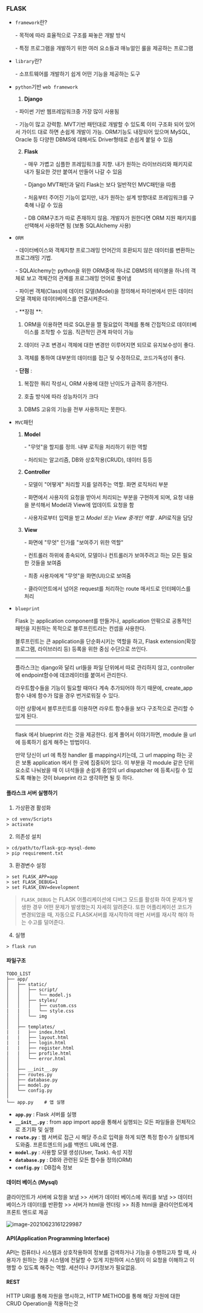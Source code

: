 ### FLASK

- `framework`란? 

  \- 목적에 따라 효율적으로 구조를 짜놓은 개발 방식

  \-  특정 프로그램을 개발하기 위한 여러 요소들과 매뉴얼인 룰을 제공하는 프로그램

- `library`란?

  \- 소프트웨어를 개발하기 쉽게 어떤 기능을 제공하는 도구

- `python`기반 `web framework`

  1.  **Django**

     \- 파이썬 기반 웹프레임워크중 가장 많이 사용됨

     \- 기능이 많고 강력함. MVT기반 패턴대로 개발할 수 있도록 이미 구조화 되어 있어서 가이드 대로 하면 손쉽게 개발이 가능. ORM기능도 내장되어 있으며 MySQL, Oracle 등 다양한 DBMS에 대해서도 Driver형태로 손쉽게 붙일 수 있음

  2. **Flask**

     \- 매우 가볍고 심플한 프레임워크를 지향. 내가 원하는 라이브러리와 패키지로 내가 필요한 것만 붙여서 만들어 나갈 수 있음

     \- Django MVT패턴과 달리 Flask는 보다 일반적인 MVC패턴을 따름

     \- 처음부터 주어진 기능이 없지만, 내가 원하는 설계 방향대로 프레임워크를 구축해 나갈 수 있음

     \- DB ORM구조가 따로 존재하지 않음. 개발자가 원한다면 ORM 지원 패키지를 선택해서 사용하면 됨 (보통 SQLAlchemy 사용)





- `ORM`

  \- 데이터베이스와 객체지향 프로그래밍 언어간의 호환되지 않은 데이터를 변환하는 프로그래밍 기법.

  \- SQLAlchemy는 python을 위한 ORM중에 하나로 DBMS의 테이블을 하나의 객체로 보고 객체간의 관계를 프로그래밍 언어로 풀어냄

  \- 파이썬 객체(Class)에 데이터 모델(Model)을 정의해서 파이썬에서 만든 데이터 모델 객체와 데이터베이스를 연결시켜준다.

  \- **장점 **: 

  1) ORM을 이용하면 따로 SQL문을 짤 필요없이 객체를 통해 간접적으로 데이터베이스를 조작할 수 있음. 직관적인 관계 파악이 가능

  2) 데이터 구조 변경시 객체에 대한 변경만 이루어지면 되므로 유지보수성이 좋다.

  3) 객체를 통하여 대부분의 데이터를 접근 및 수정하므로, 코드가독성이 좋다.

  \- **단점** :

  1) 복잡한 쿼리 작성시, ORM 사용에 대한 난이도가 급격히 증가한다.

  2) 호출 방식에 따라 성능차이가 크다

  3) DBMS 고유의 기능을 전부 사용하지는 못한다.





- `MVC`패턴

  1. **Model**

     \- "무엇"을 할지를 정의. 내부 로직을 처리하기 위한 역할

     \- 처리되는 알고리즘, DB와 상호작용(CRUD), 데이터 등등

  2. **Controller**

     \- 모델이 "어떻게" 처리할 지를 알려주는 역할. 화면 로직처리 부분

     \- 화면에서 사용자의 요청을 받아서 처리되는 부분을 구현하게 되며, 요청 내용을 분석해서 Model과 View에 업데이트 요청을 함

     \- 사용자로부터 입력을 받고 *Model 또는 View 중개인 역할* . API로직을 담당

  3. **View**

     \- 화면에 "무엇" 인가를 "보여주기 위한 역할"

     \- 컨트롤러 하위에 종속되어, 모델이나 컨트롤러가 보여주려고 하는 모든 필요한 것들을 보여줌

     \- 최종 사용자에게 "무엇"을 화면(UI)으로 보여줌
     
     \- 클라이언트에서 넘어온 request를 처리하는 route 매서드로 인터페이스를 처리



- `blueprint`

  Flask 는 application component를 만들거나, application 안팎으로 공통적인 패턴을 지원하는 목적으로 블루프린트라는 컨셉을 사용한다.

  블루프린트는 큰 application을 단순화시키는 역할을 하고, Flask extension(확장 프로그램, 라이브러리 등) 등록을 위한 중심 수단으로 쓰인다.

  <hr>

  플라스크는 django와 달리 url들을 파일 단위에서 따로 관리하지 않고, controller에 endpoint함수에 데코레이터를 붙여서 관리한다.

  라우트함수들을 기능이 필요할 때마다 계속 추가되어야 하기 때문에, create_app함수 내에 함수가 많을 경우 번거로워질 수 있다.

  이런 상황에서 블루프린트를 이용하면 라우트 함수들을 보다 구조적으로 관리할 수 있게 된다.

  <hr>
  
  flask 에서 blueprint 라는 것을 제공한다. 쉽게 풀어서 이야기하면, module 을 url 에 등록하기 쉽게 해주는 방법이다.
  
  만약 당신이 url 에 특정 handler 를 mapping시키는데, 그 url mapping 하는 곳은 보통 application 에서 한 곳에 집중되어 있다. 이 부분을 각 module 같은 단위 요소로 나눠놨을 때 이 녀석들을 손쉽게 중앙의 url dispatcher 에 등록시킬 수 있도록 해놓는 것이 blueprint 라고 생각하면 될 듯 하다.
  
  
  
  
  
  











#### 플라스크 서버 실행하기

1.  가상환경 활성화

   ```shell
   > cd venv/Scripts
   > activate
   ```

2.  의존성 설치

   ```shell
   > cd/path/to/flask-gcp-mysql-demo
   > pip requirement.txt
   ```

3.  환경변수 설정

   ```shell
   > set FLASK_APP=app 
   > set FLASK_DEBUG=1
   > set FLASK_ENV=development
   ```

   > `FLASK_DEBUG` 는 FLASK 어플리케이션에 디버그 모드를 활성화 하여 문제가 발생한 경우 어떤 문제가 발생했는지 자세히 알려준다. 또한 어플리케이션 코드가 변경되었을 때, 자동으로 FLASK서버를 재시작하여 매번 서버를 재시작 해야 하는 수고를 덜어준다.

   

4.  실행

   ```shell
   > flask run
   ```







#### 파일구조

```
TODO_LIST
├── app/
│   ├── static/
│   │   ├── script/
│   │   │   └── model.js
│   │   ├── styles/
│   │   │   ├── custom.css
|   |   |   └── style.css
│   │   └── img
│   │
│   ├── templates/
|   |   ├── index.html
|   |   ├── layout.html
|   |   ├── login.html
|   |   ├── register.html
|   |   ├── profile.html
│   │   └── error.html
│   │
│   ├── __init__.py 
|   ├── routes.py
│   ├── database.py
│   ├── model.py
│   └── config.py
│
└── app.py    # 앱 실행
```



- **`app.py`** :	Flask 서버를 실행
- **`__init__.py`** :	from app import app을 통해서 실행되는 모든 파일들을 전체적으로 초기화 및 실행
- **`route.py`** :	웹 서버로 접근 시 해당 주소로 입력을 하게 되면 특정 함수가 실행되게 도와줌. 프론트엔드의 js를 백엔드 URL에 연결. 
- **`model.py`** :	사용할 모델 생성(User, Task). 속성 지정
- **`database.py`** :	DB와 관련된 모든 함수들 정의(ORM)
- **`config.py`** :	DB접속 정보



#### 데이터 베이스 (Mysql)

클라이언트가 서버에 요청을 보냄   >>   서버가 데이터 베이스에 쿼리를 보냄   >>   데이터베이스가 데이터를 반환함   >>   서버가 html을 렌더링   >>   최종 html을 클라이언트에게 프론트 엔드로 제공





![image-20210623161229987](C:\Users\KBet\flask-gcp-mysql-demo\image-20210623161229987.png)







#### API(Application Programming Interface)

API는 컴퓨터나 시스템과 상호작용하여 정보를 검색하거나 기능을 수행하고자 할 때, 사용자가 원하는 것을 시스템에 전달할 수 있게 지원하여 시스템이 이 요청을 이해하고 이행할 수 있도록 해주는 역할. 세션이나 쿠키정보가 필요없음.



#### REST

HTTP URI를 통해 자원을 명시하고, HTTP METHOD를 통해 해당 자원에 대한 CRUD Operation을 적용하는것